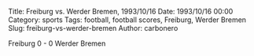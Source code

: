 Title: Freiburg vs. Werder Bremen, 1993/10/16
Date: 1993/10/16 00:00
Category: sports
Tags: football, football scores, Freiburg, Werder Bremen
Slug: freiburg-vs-werder-bremen
Author: carbonero


Freiburg 0 - 0 Werder Bremen
